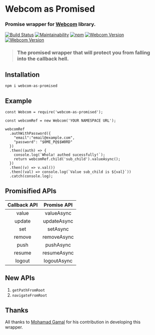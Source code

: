 # Webcom as Promised
### Promise wrapper for [Webcom](https://github.com/webcom-components/webcom-npm) library.

[![Build Status](https://travis-ci.org/EhabGamal/webcom-as-promised.svg?branch=master)](https://travis-ci.org/EhabGamal/webcom-as-promised)
[![Maintainability](https://api.codeclimate.com/v1/badges/bd0a561a6cbe13d3b5f5/maintainability)](https://codeclimate.com/github/EhabGamal/webcom-as-promised/maintainability)
[![npm](https://img.shields.io/npm/v/webcom-as-promised.svg)](https://github.com/EhabGamal/webcom-as-promised)
[![Webcom Version](https://img.shields.io/badge/webcom-v1.3.2-orange.svg)](https://github.com/webcom-components/webcom-npm)
[![Webcom Version](https://img.shields.io/npm/l/webcom-as-promised.svg)](https://github.com/EhabGamal/webcom-as-promised/blob/master/LICENSE)

> ### The promised wrapper that will protect you from falling into the callback hell.

## Installation
```
npm i webcom-as-promised
```

## Example
```node
const Webcom = require('webcom-as-promised');

const webcomRef = new Webcom('YOUR NAMESPACE URL');

webcomRef
  .authWithPassword({
    "email":"email@example.com",
    "password": "$0ME_P@$$W0RD"
  })
  .then((auth) => {
    console.log(`Whola! authed sucessfully!`);
    return webcomRef.child('sub_child').valueAsync();
  })
  .then((v) => v.val())
  .then((val) => console.log(`Value sub_child is ${val}`))
  .catch(console.log);
```

## Promisified APIs
| Callback API | Promise API |
|:--------:|:-------:|
|value|valueAsync|
|update|updateAsync|
|set|setAsync|
|remove|removeAsync|
|push|pushAsync|
|resume|resumeAsync|
|logout|logoutAsync|

## New APIs
1. `getPathFromRoot`
2. `navigateFromRoot`

## Thanks
All thanks to [Mohamad Gamal](https://github.com/MohamadGamal) for his contribution in developing this wrapper.